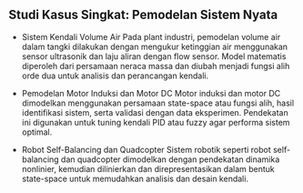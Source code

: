 ## Studi Kasus Singkat: Pemodelan Sistem Nyata

- Sistem Kendali Volume Air
  Pada plant industri, pemodelan volume air dalam tangki dilakukan dengan mengukur ketinggian air menggunakan sensor ultrasonik dan laju aliran dengan flow sensor. Model matematis diperoleh dari persamaan neraca massa dan diubah menjadi fungsi alih orde dua untuk analisis dan perancangan kendali.

- Pemodelan Motor Induksi dan Motor DC
  Motor induksi dan motor DC dimodelkan menggunakan persamaan state-space atau fungsi alih, hasil identifikasi sistem, serta validasi dengan data eksperimen. Pendekatan ini digunakan untuk tuning kendali PID atau fuzzy agar performa sistem optimal.

- Robot Self-Balancing dan Quadcopter
  Sistem robotik seperti robot self-balancing dan quadcopter dimodelkan dengan pendekatan dinamika nonlinier, kemudian dilinierkan dan direpresentasikan dalam bentuk state-space untuk memudahkan analisis dan desain kendali.

